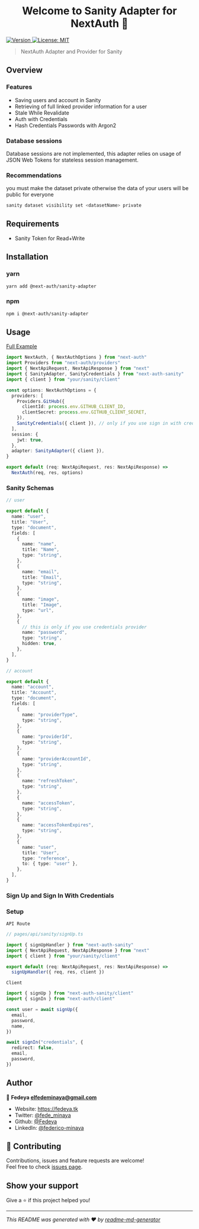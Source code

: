 <h1 align="center">Welcome to Sanity Adapter for NextAuth 👋</h1>
<p>
  <a href="https://www.npmjs.com/package/@next-auth/sanity-adapter" target="_blank">
    <img alt="Version" src="https://img.shields.io/npm/v/@next-auth/sanity-adapter.svg">
  </a>
  <a href="#" target="_blank">
    <img alt="License: MIT" src="https://img.shields.io/badge/License-MIT-yellow.svg" />
  </a>
</p>

> NextAuth Adapter and Provider for Sanity

## Overview

### Features

- Saving users and account in Sanity
- Retrieving of full linked provider information for a user
- Stale While Revalidate
- Auth with Credentials
- Hash Credentials Passwords with Argon2

### Database sessions

Database sessions are not implemented, this adapter relies on usage of JSON Web Tokens for stateless session management.

### Recommendations

you must make the dataset private otherwise the data of your users will be public for everyone

```sh
sanity dataset visibility set <datasetName> private
```

## Requirements

- Sanity Token for Read+Write

## Installation

### yarn

```sh
yarn add @next-auth/sanity-adapter
```

### npm

```sh
npm i @next-auth/sanity-adapter
```

## Usage

[Full Example](https://github.com/Fedeya/next-auth-sanity/tree/main/examples/full-example)

```ts
import NextAuth, { NextAuthOptions } from "next-auth"
import Providers from "next-auth/providers"
import { NextApiRequest, NextApiResponse } from "next"
import { SanityAdapter, SanityCredentials } from "next-auth-sanity"
import { client } from "your/sanity/client"

const options: NextAuthOptions = {
  providers: [
    Providers.GitHub({
      clientId: process.env.GITHUB_CLIENT_ID,
      clientSecret: process.env.GITHUB_CLIENT_SECRET,
    }),
    SanityCredentials({ client }), // only if you use sign in with credentials
  ],
  session: {
    jwt: true,
  },
  adapter: SanityAdapter({ client }),
}

export default (req: NextApiRequest, res: NextApiResponse) =>
  NextAuth(req, res, options)
```

### Sanity Schemas

```ts
// user

export default {
  name: "user",
  title: "User",
  type: "document",
  fields: [
    {
      name: "name",
      title: "Name",
      type: "string",
    },
    {
      name: "email",
      title: "Email",
      type: "string",
    },
    {
      name: "image",
      title: "Image",
      type: "url",
    },
    {
      // this is only if you use credentials provider
      name: "password",
      type: "string",
      hidden: true,
    },
  ],
}
```

```ts
// account

export default {
  name: "account",
  title: "Account",
  type: "document",
  fields: [
    {
      name: "providerType",
      type: "string",
    },
    {
      name: "providerId",
      type: "string",
    },
    {
      name: "providerAccountId",
      type: "string",
    },
    {
      name: "refreshToken",
      type: "string",
    },
    {
      name: "accessToken",
      type: "string",
    },
    {
      name: "accessTokenExpires",
      type: "string",
    },
    {
      name: "user",
      title: "User",
      type: "reference",
      to: { type: "user" },
    },
  ],
}
```

### Sign Up and Sign In With Credentials

### Setup

`API Route`

```ts
// pages/api/sanity/signUp.ts

import { signUpHandler } from "next-auth-sanity"
import { NextApiRequest, NextApiResponse } from "next"
import { client } from "your/sanity/client"

export default (req: NextApiRequest, res: NextApiResponse) =>
  signUpHandler({ req, res, client })
```

`Client`

```ts
import { signUp } from "next-auth-sanity/client"
import { signIn } from "next-auth/client"

const user = await signUp({
  email,
  password,
  name,
})

await signIn("credentials", {
  redirect: false,
  email,
  password,
})
```

## Author

👤 **Fedeya <elfedeminaya@gmail.com>**

- Website: https://fedeya.tk
- Twitter: [@fede_minaya](https://twitter.com/fede_minaya)
- Github: [@Fedeya](https://github.com/Fedeya)
- LinkedIn: [@federico-minaya](https://linkedin.com/in/federico-minaya)

## 🤝 Contributing

Contributions, issues and feature requests are welcome!<br />Feel free to check [issues page](https://github.com/Fedeya/next-auth-sanity/issues).

## Show your support

Give a ⭐️ if this project helped you!

---

_This README was generated with ❤️ by [readme-md-generator](https://github.com/kefranabg/readme-md-generator)_
